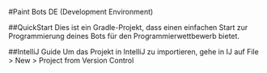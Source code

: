 #Paint Bots DE (Development Environment)

##QuickStart
Dies ist ein Gradle-Projekt, dass einen einfachen Start zur Programmierung deines Bots für den Programmierwettbewerb bietet.

##IntelliJ Guide
Um das Projekt in IntelliJ zu importieren, gehe in IJ auf File > New > Project from Version Control </br>
